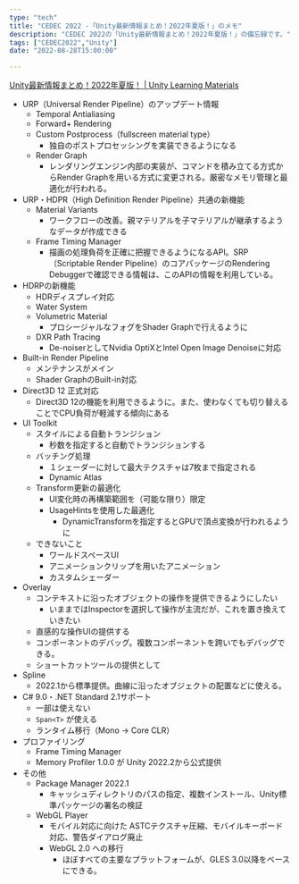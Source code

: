 ```yaml
---
type: "tech"
title: "CEDEC 2022 -「Unity最新情報まとめ！2022年夏版！」のメモ"
description: "CEDEC 2022の「Unity最新情報まとめ！2022年夏版！」の備忘録です。"
tags: ["CEDEC2022","Unity"]
date: "2022-08-28T15:00:00"

---
```


[Unity最新情報まとめ！2022年夏版！ | Unity Learning Materials](https://learning.unity3d.jp/8392/)



* URP（Universal Render Pipeline）のアップデート情報
    * Temporal Antialiasing
    * Forward+ Rendering
    * Custom Postprocess（fullscreen material type）
        * 独自のポストプロセッシングを実装できるようになる
    * Render Graph
        * レンダリングエンジン内部の実装が、コマンドを積み立てる方式からRender Graphを用いる方式に変更される。厳密なメモリ管理と最適化が行われる。
* URP・HDPR（High Definition Render Pipeline）共通の新機能
    * Material Variants
        * ワークフローの改善。親マテリアルを子マテリアルが継承するようなデータが作成できる
    * Frame Timing Manager
        * 描画の処理負荷を正確に把握できるようになるAPI。SRP（Scriptable Render Pipeline）のコアパッケージのRendering Debuggerで確認できる情報は、このAPIの情報を利用している。
* HDRPの新機能
    * HDRディスプレイ対応
    * Water System
    * Volumetric Material
        * プロシージャルなフォグをShader Graphで行えるように
    * DXR Path Tracing
        * De-noiserとしてNvidia OptiXとIntel Open Image Denoiseに対応
* Built-in Render Pipeline
    * メンテナンスがメイン
    * Shader GraphのBuilt-in対応
* Direct3D 12 正式対応
    * Direct3D 12の機能を利用できるように。また、使わなくても切り替えることでCPU負荷が軽減する傾向にある
* UI Toolkit
    * スタイルによる自動トランジション
        * 秒数を指定すると自動でトランジションする
    * バッチング処理
        * １シェーダーに対して最大テクスチャは7枚まで指定される
        * Dynamic Atlas
    * Transform更新の最適化
        * UI変化時の再構築範囲を（可能な限り）限定
        * UsageHintsを使用した最適化
            * DynamicTransformを指定するとGPUで頂点変換が行われるように
    * できないこと
        * ワールドスペースUI
        * アニメーションクリップを用いたアニメーション
        * カスタムシェーダー
* Overlay
    * コンテキストに沿ったオブジェクトの操作を提供できるようにしたい
        * いままではInspectorを選択して操作が主流だが、これを置き換えていきたい
    * 直感的な操作UIの提供する
    * コンポーネントのデバッグ。複数コンポーネントを跨いでもデバッグできる。
    * ショートカットツールの提供として
* Spline
    * 2022.1から標準提供。曲線に沿ったオブジェクトの配置などに使える。
* C# 9.0・.NET Standard 2.1サポート
    * 一部は使えない
    * `Span<T>` が使える
    * ランタイム移行（Mono → Core CLR）
* プロファイリング
    * Frame Timing Manager
    * Memory Profiler 1.0.0 が Unity 2022.2から公式提供
* その他
    * Package Manager 2022.1
        * キャッシュディレクトリのパスの指定、複数インストール、Unity標準パッケージの署名の検証
    * WebGL Player
        * モバイル対応に向けた ASTCテクスチャ圧縮、モバイルキーボード対応、警告ダイアログ廃止
        * WebGL 2.0 への移行
            * ほぼすべての主要なプラットフォームが、GLES 3.0以降をベースにできる。
